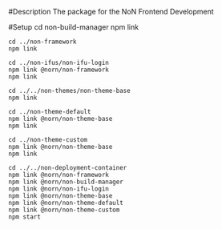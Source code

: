 #Description
The package for the NoN Frontend Development

#Setup
    cd non-build-manager
    npm link 

    cd ../non-framework
    npm link

    cd ../non-ifus/non-ifu-login
    npm link @norn/non-framework
    npm link

    cd ../../non-themes/non-theme-base
    npm link

    cd ../non-theme-default
    npm link @norn/non-theme-base
    npm link

    cd ../non-theme-custom
    npm link @norn/non-theme-base
    npm link

    cd ../../non-deployment-container
    npm link @norn/non-framework
    npm link @norn/non-build-manager
    npm link @norn/non-ifu-login
    npm link @norn/non-theme-base
    npm link @norn/non-theme-default
    npm link @norn/non-theme-custom
    npm start
